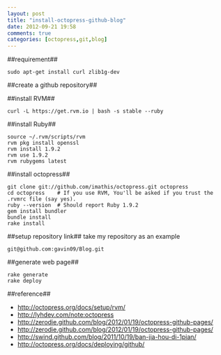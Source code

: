 ```yaml
---
layout: post
title: "install-octopress-github-blog"
date: 2012-09-21 19:58
comments: true
categories: [octopress,git,blog]
---
```


##requirement##

	sudo apt-get install curl zlib1g-dev

##create a github repository##

##install RVM##
	
	curl -L https://get.rvm.io | bash -s stable --ruby

##install Ruby##

	source ~/.rvm/scripts/rvm
	rvm pkg install openssl
	rvm install 1.9.2
	rvm use 1.9.2
	rvm rubygems latest

##install octopress##

	git clone git://github.com/imathis/octopress.git octopress
	cd octopress    # If you use RVM, You'll be asked if you trust the .rvmrc file (say yes).
	ruby --version  # Should report Ruby 1.9.2
	gem install bundler
	bundle install
	rake install

##setup repository link##
take my repository as an example

	git@github.com:gavin09/Blog.git

##generate web page##

	rake generate
	rake deploy

##reference##

- <http://octopress.org/docs/setup/rvm/>
- <http://lyhdev.com/note:octopress>
- <http://zerodie.github.com/blog/2012/01/19/octopress-github-pages/>
- <http://zerodie.github.com/blog/2012/01/19/octopress-github-pages/>
- <http://swind.github.com/blog/2011/10/19/ban-jia-hou-di-1pian/>
- <http://octopress.org/docs/deploying/github/>

